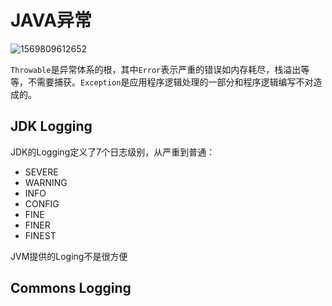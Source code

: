 # JAVA异常



![1569809612652](C:\Users\JungleLiu\AppData\Roaming\Typora\typora-user-images\1569809612652.png)

`Throwable`是异常体系的根，其中`Error`表示严重的错误如内存耗尽，栈溢出等等，不需要捕获。`Exception`是应用程序逻辑处理的一部分和程序逻辑编写不对造成的。









## JDK Logging



JDK的Logging定义了7个日志级别，从严重到普通：

- SEVERE
- WARNING
- INFO
- CONFIG
- FINE
- FINER
- FINEST

JVM提供的Loging不是很方便



## Commons Logging




